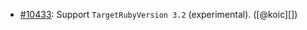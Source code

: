 * [#10433](https://github.com/rubocop/rubocop/pull/10433): Support `TargetRubyVersion 3.2` (experimental). ([@koic][])
